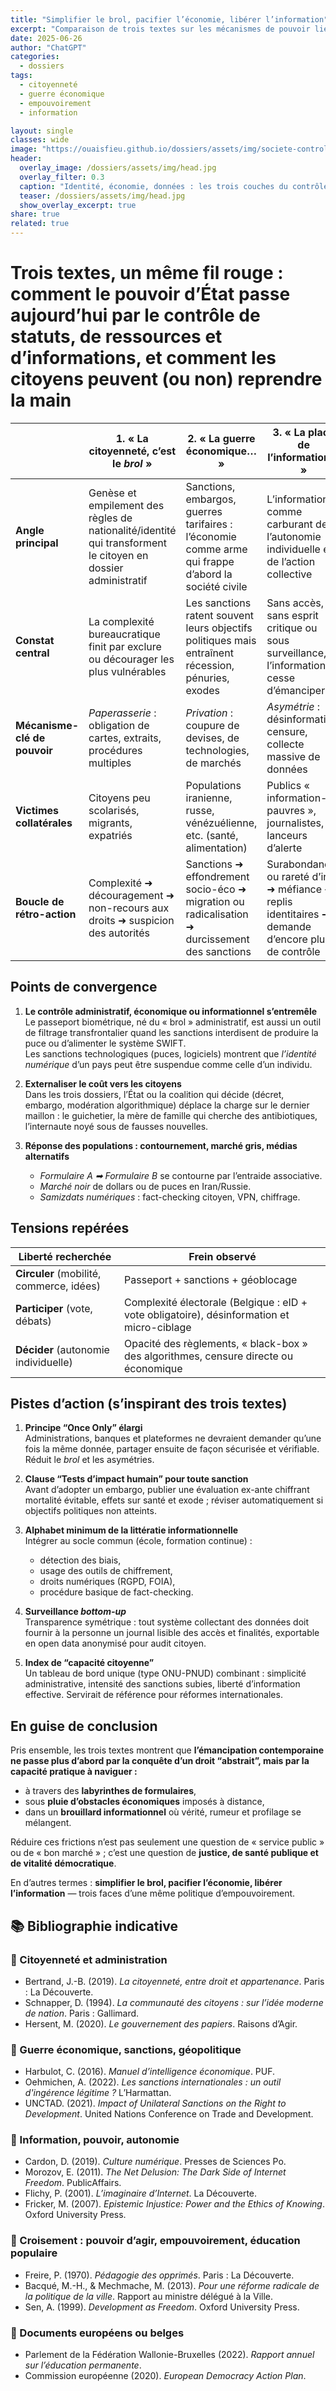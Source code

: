 ```yaml
---
title: "Simplifier le brol, pacifier l’économie, libérer l’information"
excerpt: "Comparaison de trois textes sur les mécanismes de pouvoir liés à la citoyenneté, aux sanctions économiques et à l’information."
date: 2025-06-26
author: "ChatGPT"
categories:
  - dossiers
tags:
  - citoyenneté
  - guerre économique
  - empouvoirement
  - information

layout: single
classes: wide
image: "https://ouaisfieu.github.io/dossiers/assets/img/societe-controle-frictions.jpg"
header:
  overlay_image: /dossiers/assets/img/head.jpg
  overlay_filter: 0.3
  caption: "Identité, économie, données : les trois couches du contrôle social"
  teaser: /dossiers/assets/img/head.jpg
  show_overlay_excerpt: true
share: true
related: true
---
```


# Trois textes, un même fil rouge : comment le **pouvoir d’État** passe aujourd’hui par le **contrôle de statuts, de ressources et d’informations**, et comment les citoyens peuvent (ou non) reprendre la main

| | 1. « La citoyenneté, c’est le *brol* » | 2. « La guerre économique… » | 3. « La place de l’information… » |
|---|---|---|---|
| **Angle principal** | Genèse et empilement des règles de nationalité/identité qui transforment le citoyen en dossier administratif | Sanctions, embargos, guerres tarifaires : l’économie comme arme qui frappe d’abord la société civile | L’information comme carburant de l’autonomie individuelle et de l’action collective |
| **Constat central** | La complexité bureaucratique finit par exclure ou décourager les plus vulnérables | Les sanctions ratent souvent leurs objectifs politiques mais entraînent récession, pénuries, exodes | Sans accès, sans esprit critique ou sous surveillance, l’information cesse d’émanciper |
| **Mécanisme-clé de pouvoir** | *Paperasserie* : obligation de cartes, extraits, procédures multiples | *Privation* : coupure de devises, de technologies, de marchés | *Asymétrie* : désinformation, censure, collecte massive de données |
| **Victimes collatérales** | Citoyens peu scolarisés, migrants, expatriés | Populations iranienne, russe, vénézuélienne, etc. (santé, alimentation) | Publics « information-pauvres », journalistes, lanceurs d’alerte |
| **Boucle de rétro-action** | Complexité ➜ découragement ➜ non-recours aux droits ➜ suspicion des autorités | Sanctions ➜ effondrement socio-éco ➜ migration ou radicalisation ➜ durcissement des sanctions | Surabondance ou rareté d’info ➜ méfiance ➜ replis identitaires ➜ demande d’encore plus de contrôle |

## Points de convergence

1. **Le contrôle administratif, économique ou informationnel s’entremêle**  
   Le passeport biométrique, né du « brol » administratif, est aussi un outil de filtrage transfrontalier quand les sanctions interdisent de produire la puce ou d’alimenter le système SWIFT.  
   Les sanctions technologiques (puces, logiciels) montrent que *l’identité numérique* d’un pays peut être suspendue comme celle d’un individu.

2. **Externaliser le coût vers les citoyens**  
   Dans les trois dossiers, l’État ou la coalition qui décide (décret, embargo, modération algorithmique) déplace la charge sur le dernier maillon : le guichetier, la mère de famille qui cherche des antibiotiques, l’internaute noyé sous de fausses nouvelles.

3. **Réponse des populations : contournement, marché gris, médias alternatifs**  
   - *Formulaire A ➡ Formulaire B* se contourne par l’entraide associative.  
   - *Marché noir* de dollars ou de puces en Iran/Russie.  
   - *Samizdats numériques* : fact-checking citoyen, VPN, chiffrage.

## Tensions repérées

| Liberté recherchée | Frein observé |
|---|---|
| **Circuler** (mobilité, commerce, idées) | Passeport + sanctions + géoblocage |
| **Participer** (vote, débats) | Complexité électorale (Belgique : eID + vote obligatoire), désinformation et micro-ciblage |
| **Décider** (autonomie individuelle) | Opacité des règlements, « black-box » des algorithmes, censure directe ou économique |

## Pistes d’action (s’inspirant des trois textes)

1. **Principe “Once Only” élargi**  
   Administrations, banques et plateformes ne devraient demander qu’une fois la même donnée, partager ensuite de façon sécurisée et vérifiable. Réduit le *brol* et les asymétries.

2. **Clause “Tests d’impact humain” pour toute sanction**  
   Avant d’adopter un embargo, publier une évaluation ex-ante chiffrant mortalité évitable, effets sur santé et exode ; réviser automatiquement si objectifs politiques non atteints.

3. **Alphabet minimum de la littératie informationnelle**  
   Intégrer au socle commun (école, formation continue) :  
   - détection des biais,  
   - usage des outils de chiffrement,  
   - droits numériques (RGPD, FOIA),  
   - procédure basique de fact-checking.

4. **Surveillance *bottom-up***  
   Transparence symétrique : tout système collectant des données doit fournir à la personne un journal lisible des accès et finalités, exportable en open data anonymisé pour audit citoyen.

5. **Index de “capacité citoyenne”**  
   Un tableau de bord unique (type ONU-PNUD) combinant : simplicité administrative, intensité des sanctions subies, liberté d’information effective. Servirait de référence pour réformes internationales.

## En guise de conclusion

Pris ensemble, les trois textes montrent que **l’émancipation contemporaine ne passe plus d’abord par la conquête d’un droit “abstrait”, mais par la capacité pratique à naviguer :**

- à travers des **labyrinthes de formulaires**,  
- sous **pluie d’obstacles économiques** imposés à distance,  
- dans un **brouillard informationnel** où vérité, rumeur et profilage se mélangent.

Réduire ces frictions n’est pas seulement une question de « service public » ou de « bon marché » ; c’est une question de **justice, de santé publique et de vitalité démocratique**.

En d’autres termes : **simplifier le brol, pacifier l’économie, libérer l’information** — trois faces d’une même politique d’empouvoirement.


## 📚 Bibliographie indicative

### 📘 Citoyenneté et administration

- Bertrand, J.-B. (2019). *La citoyenneté, entre droit et appartenance*. Paris : La Découverte.
- Schnapper, D. (1994). *La communauté des citoyens : sur l’idée moderne de nation*. Paris : Gallimard.
- Hersent, M. (2020). *Le gouvernement des papiers*. Raisons d’Agir.

### 📘 Guerre économique, sanctions, géopolitique

- Harbulot, C. (2016). *Manuel d’intelligence économique*. PUF.
- Oehmichen, A. (2022). *Les sanctions internationales : un outil d'ingérence légitime ?* L’Harmattan.
- UNCTAD. (2021). *Impact of Unilateral Sanctions on the Right to Development*. United Nations Conference on Trade and Development.  
  

### 📘 Information, pouvoir, autonomie

- Cardon, D. (2019). *Culture numérique*. Presses de Sciences Po.
- Morozov, E. (2011). *The Net Delusion: The Dark Side of Internet Freedom*. PublicAffairs.
- Flichy, P. (2001). *L’imaginaire d’Internet*. La Découverte.
- Fricker, M. (2007). *Epistemic Injustice: Power and the Ethics of Knowing*. Oxford University Press.

### 📘 Croisement : pouvoir d’agir, empouvoirement, éducation populaire

- Freire, P. (1970). *Pédagogie des opprimés*. Paris : La Découverte.
- Bacqué, M.-H., & Mechmache, M. (2013). *Pour une réforme radicale de la politique de la ville*. Rapport au ministre délégué à la Ville.
- Sen, A. (1999). *Development as Freedom*. Oxford University Press.

### 📘 Documents européens ou belges

- Parlement de la Fédération Wallonie-Bruxelles (2022). *Rapport annuel sur l’éducation permanente*.
- Commission européenne (2020). *European Democracy Action Plan*.  
  

